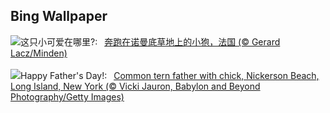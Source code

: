 ## Bing Wallpaper
![](https://www.bing.com/th?id=OHR.Fawn_ZH-CN2172152960_UHD.jpg&w=1000)这只小可爱在哪里?:&nbsp;&ensp;[奔跑在诺曼底草地上的小狍，法国 (© Gerard Lacz/Minden)](https://www.bing.com/th?id=OHR.Fawn_ZH-CN2172152960_UHD.jpg)
<br><br/>
![](https://www.bing.com/th?id=OHR.TernFather_EN-US0899570111_UHD.jpg&w=1000)Happy Father's Day!:&nbsp;&ensp;[Common tern father with chick, Nickerson Beach, Long Island, New York (© Vicki Jauron, Babylon and Beyond Photography/Getty Images)](https://www.bing.com/th?id=OHR.TernFather_EN-US0899570111_UHD.jpg)
<br><br/>
